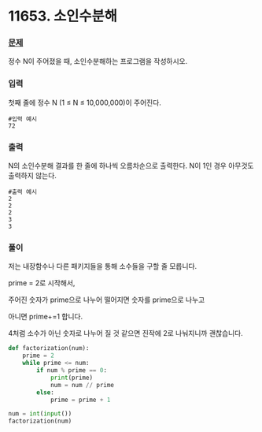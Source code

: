 # 11653. 소인수분해

### [문제](https://www.acmicpc.net/problem/11653)
정수 N이 주어졌을 때, 소인수분해하는 프로그램을 작성하시오.



### 입력
첫째 줄에 정수 N (1 ≤ N ≤ 10,000,000)이 주어진다.

```
#입력 예시
72
```



### 출력
N의 소인수분해 결과를 한 줄에 하나씩 오름차순으로 출력한다. N이 1인 경우 아무것도 출력하지 않는다.

```
#출력 예시
2
2
2
3
3
```



### 풀이

저는 내장함수나 다른 패키지들을 통해 소수들을 구할 줄 모릅니다.

 prime = 2로 시작해서, 

주어진 숫자가 prime으로 나누어 떨어지면 숫자를 prime으로 나누고

아니면 prime+=1 합니다.

4처럼 소수가 아닌 숫자로 나누어 질 것 같으면 진작에 2로 나눠지니까 괜찮습니다.

```python
def factorization(num):
    prime = 2
    while prime <= num:
        if num % prime == 0:
            print(prime)
            num = num // prime
        else:
            prime = prime + 1

num = int(input())
factorization(num)
```

